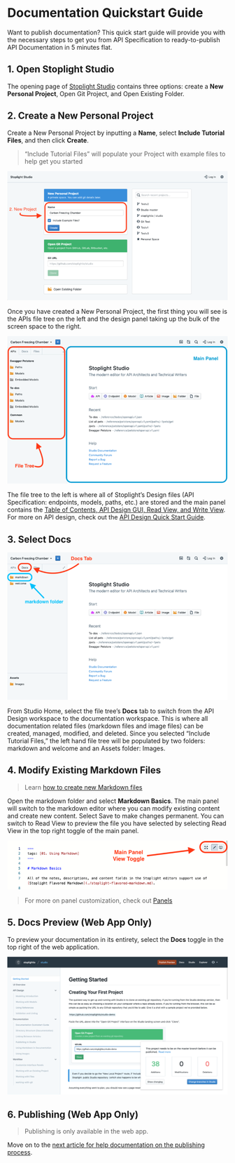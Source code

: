 # Documentation Quickstart Guide 

Want to publish documentation? This quick start guide will provide you with the necessary steps to get you from API Specification to ready-to-publish API Documentation in 5 minutes flat. 

## 1. Open Stoplight Studio
The opening page of [Stoplight Studio](https://stoplight.io/p/studio) contains three options: create a **New Personal Project**, Open Git Project, and Open Existing Folder. 

## 2. Create a New Personal Project 
Create a New Personal Project by inputting a **Name**, select **Include Tutorial Files**, and then click **Create**. 

> “Include Tutorial Files” will populate your Project with example files to help get you started 

![New Project Menu](../../assets/images/initial-onboarding-screen.png)

Once you have created a New Personal Project, the first thing you will see is the APIs file tree on the left and the design panel taking up the bulk of the screen space to the right. 

![Welcome Screen](../../assets/images/panel-general.png)

The file tree to the left is where all of Stoplight’s Design files (API Specification: endpoints, models, paths, etc.) are stored and the main panel contains the [Table of Contents, API Design GUI, Read View, and Write View](../.../ui-overview.md). For more on API design, check out the [API Design Quick Start Guide](../design-and-modeling/01-getting-started.md). 

## 3. Select Docs 

![Select Docs tab](../../assets/images/docs-tab-markdown-folder.png)

From Studio Home, select the file tree’s **Docs** tab to switch from the API Design workspace to the documentation workspace. This is where all documentation related files (markdown files and image files) can be created, managed, modified, and deleted. Since you selected “Include Tutorial Files,” the left hand file tree will be populated by two folders: markdown and welcome and an Assets folder: Images. 

## 4. Modify Existing Markdown Files 
> Learn [how to create new Markdown files](../basics/working-with-files.md) 

Open the markdown folder and select **Markdown Basics**. The main panel will switch to the markdown editor where you can modify existing content and create new content. Select Save to make changes permanent. You can switch to Read View to preview the file you have selected by selecting Read View in the top right toggle of the main panel.

![Toggle View Modes](../../assets/images/main-panel-view-toggle.png)  

>For more on panel customization, check out [Panels](../../ui-overview.md)

## 5. Docs Preview (Web App Only)

To preview your documentation in its entirety, select the **Docs** toggle in the top right of the web application. 

![Docs Preview](../../assets/images/publishing.png)

## 6. Publishing (Web App Only)

> Publishing is only available in the web app. 

Move on to the [next article for help documentation on the publishing process](publishing.md).   
